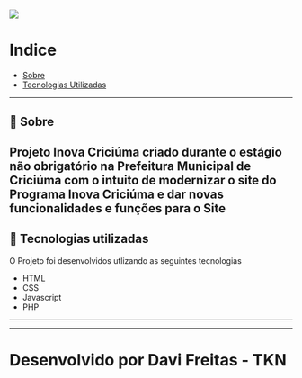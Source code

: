 <h1 allign="center">
    <img src="inova_gif.gif">
</h1>

#     Indice
- [Sobre](#-sobre)
- [Tecnologias Utilizadas](#-tecnologias-utilizadas)

---

## 📖     Sobre
Projeto **Inova Criciúma** criado durante o estágio não obrigatório na Prefeitura Municipal de Criciúma com o intuito de modernizar o site do Programa Inova Criciúma e dar novas funcionalidades e funções para o Site
---

## 🚀     Tecnologias utilizadas

O Projeto foi desenvolvidos utlizando as seguintes tecnologias

- HTML
- CSS
- Javascript
- PHP

--- 


--- 

# Desenvolvido por Davi Freitas - TKN
